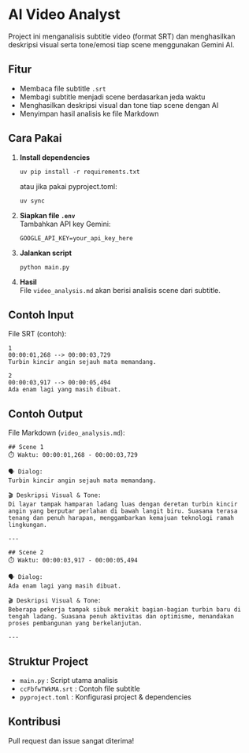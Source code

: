 # AI Video Analyst

Project ini menganalisis subtitle video (format SRT) dan menghasilkan deskripsi visual serta tone/emosi tiap scene menggunakan Gemini AI.

## Fitur
- Membaca file subtitle `.srt`
- Membagi subtitle menjadi scene berdasarkan jeda waktu
- Menghasilkan deskripsi visual dan tone tiap scene dengan AI
- Menyimpan hasil analisis ke file Markdown

## Cara Pakai

1. **Install dependencies**  
   ```
   uv pip install -r requirements.txt
   ```
   atau jika pakai pyproject.toml:
   ```
   uv sync
   ```

2. **Siapkan file `.env`**  
   Tambahkan API key Gemini:
   ```
   GOOGLE_API_KEY=your_api_key_here
   ```

3. **Jalankan script**  
   ```
   python main.py
   ```

4. **Hasil**  
   File `video_analysis.md` akan berisi analisis scene dari subtitle.

## Contoh Input

File SRT (contoh):
```
1
00:00:01,268 --> 00:00:03,729
Turbin kincir angin sejauh mata memandang.

2
00:00:03,917 --> 00:00:05,494
Ada enam lagi yang masih dibuat.
```

## Contoh Output

File Markdown (`video_analysis.md`):
```
## Scene 1
⏱️ Waktu: 00:00:01,268 - 00:00:03,729

🗣️ Dialog:
Turbin kincir angin sejauh mata memandang.

🎬 Deskripsi Visual & Tone:
Di layar tampak hamparan ladang luas dengan deretan turbin kincir angin yang berputar perlahan di bawah langit biru. Suasana terasa tenang dan penuh harapan, menggambarkan kemajuan teknologi ramah lingkungan.

---

## Scene 2
⏱️ Waktu: 00:00:03,917 - 00:00:05,494

🗣️ Dialog:
Ada enam lagi yang masih dibuat.

🎬 Deskripsi Visual & Tone:
Beberapa pekerja tampak sibuk merakit bagian-bagian turbin baru di tengah ladang. Suasana penuh aktivitas dan optimisme, menandakan proses pembangunan yang berkelanjutan.

---
```

## Struktur Project

- `main.py` : Script utama analisis
- `ccFbfwTWkMA.srt` : Contoh file subtitle
- `pyproject.toml` : Konfigurasi project & dependencies

## Kontribusi
Pull request dan issue sangat diterima!

##